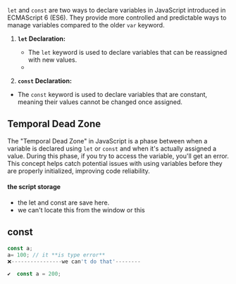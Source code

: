 `let` and `const` are two ways to declare variables in JavaScript introduced in ECMAScript 6 (ES6). They provide more controlled and predictable ways to manage variables compared to the older `var` keyword.

1. **`let` Declaration:**
    
    - The `let` keyword is used to declare variables that can be reassigned with new values.
    - 
2) **`const` Declaration:**

- The `const` keyword is used to declare variables that are constant, meaning their values cannot be changed once assigned.
## Temporal Dead Zone
The "Temporal Dead Zone" in JavaScript is a phase between when a variable is declared using `let` or `const` and when it's actually assigned a value. During this phase, if you try to access the variable, you'll get an error. This concept helps catch potential issues with using variables before they are properly initialized, improving code reliability.



#### the script storage 
- the let and const are save here.
- we can't locate this from the window or this 

## const 
```js
const a;
a= 100; // it **is type error**
❌----------------we can't do that'--------

✔️  const a = 200;

```
